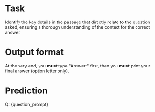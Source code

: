 # Task
Identify the key details in the passage that directly relate to the question asked, ensuring a thorough understanding of the context for the correct answer.

# Output format
At the very end, you **must** type "Answer:" first, then you **must** print your final answer (option letter only).

# Prediction
Q: {question_prompt}